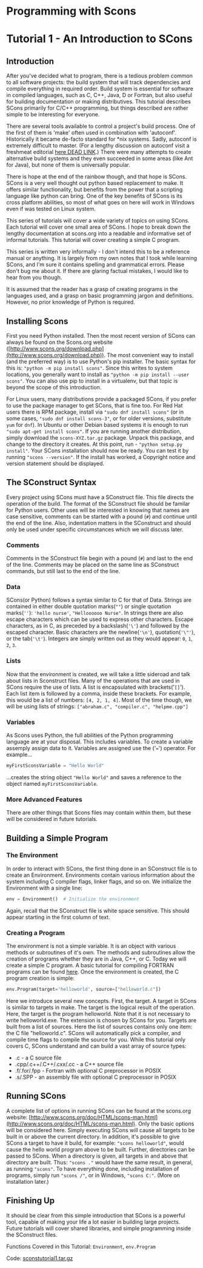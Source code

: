 
# Programming with Scons


# Tutorial 1 - An Introduction to SCons


## Introduction

After you've decided what to program, there is a tedious problem common to all software projects: the build system that will track dependencies and compile everything in required order. Build system is essential for software in compiled languages, such as C, C++, Java, D or Fortran, but also useful for building documentation or making distributives. This tutorial describes SCons primarily for C/C++ programming, but things described are rather simple to be interesting for everyone. 

There are several tools available to control a project's build process. One of the first of them is 'make' often used in combination with 'autoconf'. Historically it became de-facto standard for *nix systems. Sadly, autoconf is extremely difficult to master. (For a lengthy discussion on autoconf visit a freshmeat editorial [here DEAD LINK](http://freshmeat.net/articles/view/889/).) There were many attempts to create alternative build systems and they even succeeded in some areas (like Ant for Java), but none of them is universally popular. 

There is hope at the end of the rainbow though, and that hope is SCons. SCons is a very well thought out python based replacement to make. It offers similar functionality, but benefits from the power that a scripting language like python can bring. One of the key benefits of SCons is its cross platform abilities, so most of what goes on here will work in Windows even if was tested on Linux system. 

This series of tutorials will cover a wide variety of topics on using SCons. Each tutorial will cover one small area of SCons. I hope to break down the lengthy documentation at scons.org into a readable and informative set of informal tutorials. This tutorial will cover creating a simple C program. 

This series is written very informally - I don't intend this to be a reference manual or anything. It is largely from my own notes that I took while learning SCons, and I'm sure it contains spelling and grammatical errors. Please don't bug me about it. If there are glaring factual mistakes, I would like to hear from you though. 

It is assumed that the reader has a grasp of creating programs in the languages used, and a grasp on basic programming jargon and definitions.  However, no prior knowledge of Python is required. 


## Installing Scons

First you need Python installed. Then the most recent version of SCons can always be found on the Scons.org website ([http://www.scons.org/download.php](http://www.scons.org/download.php)). The most convenient way to install (and the preferred way) is to use Python's pip installer. The basic syntax for this is: `"python -m pip install scons"`.  Since this writes to system locations, you generally want to install as `"python -m pip install --user scons"`.  You can also use pip to install in a virtualenv, but that topic is beyond the scope of this introduction.

For Linux users, many distributions provide a packaged SCons, if you prefer to use the package manager to get SCons, that is fine too.  For Red Hat users there is RPM package, install via `"sudo dnf install scons"` (or in some cases, `"sudo dnf install scons-3"`, or for older versions, substitute `yum` for `dnf`).  In Ubuntu or other Debian based systems it is enough to run `"sudo apt-get install scons"`. If you are running another distribution, simply download the `scons-XYZ.tar.gz` package. Unpack this package, and change to the directory it creates. At this point, run - `"python setup.py install"`. Your SCons installation should now be ready. You can test it by running `"scons --version"`. If the install has worked, a Copyright notice and version statement should be displayed. 


## The SConstruct Syntax

Every project using SCons must have a SConstruct file. This file directs the operation of the build. The format of the SConstruct file should be familar for Python users. Other uses will be interested in knowing that names are case sensitive, comments can be started with a pound (`#`) and continue until the end of the line. Also, indentation matters in the SConstruct and should only be used under specific circumstances which we will discuss later. 


### Comments

Comments in the SConstruct file begin with a pound (`#`) and last to the end of the line. Comments may be placed on the same line as SConstruct commands, but still last to the end of the line. 


### Data

SCons(or Python) follows a syntax similar to C for that of Data. Strings are contained in either double quotation marks(`""`) or single quotation marks(`''`): `'hello nurse'`, `"Helloooooo Nurse"`. In strings there are also escape characters which can be used to express other characters.  Escape characters, as in C, as preceded by a backslash(`'\'`) and followed by the escaped character.   Basic characters are the newline(`'\n'`), quotation(`'\"'`), or the tab(`'\t'`). Integers are simply written out as they would appear: `0`, `1`, `2`, `3`. 


### Lists

Now that the environment is created, we will take a little sideroad and talk about lists in Sconstruct files. Many of the operations that are used in SCons require the use of lists. A list is encapsulated with brackets('`[]`'). Each list item is followed by a comma, inside these brackets. For example, this would be a list of numbers: `[4, 2, 1, 4]`. Most of the time though, we will be using lists of strings: `["abraham.c", "compiler.c", "helpme.cpp"]` 


### Variables

As Scons uses Python, the full abilities of the Python programming language are at your disposal. This includes variables. To create a variable assemply assign data to it. Variables are assigned use the ('`=`') operator. For example... 
```python
myFirstSconsVariable = "Hello World"
```

...creates the string object `"Hello World"` and saves a reference to the object named `myFirstSconsVariable`.


### More Advanced Features

There are other things that Scons files may contain within them, but these will be considered in future tutorials. 


## Building a Simple Program


### The Environment

In order to interact with SCons, the first thing done in an SConstruct file is to create an Environment. Environments contain various information about the system including C compiler flags, linker flags, and so on. We initialize the Environment with a single line: 
```python
env = Environment()  # Initialize the environment
```

Again, recall that the SConstruct file is white space sensitive. This should appear starting in the first column of text. 


### Creating a Program

The environment is not a simple variable.  It is an object with various methods or subroutines of it's own.  The methods and subroutines allow the creation of programs whether they are in Java, C++, or C.  Today we will create a simple C program.  A basic tutorial for compiling FORTRAN programs can be found [here](llarsen/FortranTutorial). Once the environment is created, the C program creation is simple: 
```python
env.Program(target='helloworld', source=["helloworld.c"])
```

Here we introduce several new concepts.  First, the target.  A target in SCons is similar to targets in make.  The target is the logical result of the operation.  Here, the target is the program helloworld.  Note that it is not necessary to write helloworld.exe. The extension is chosen by SCons for you.  Targets are built from a list of sources.  Here the list of sources contains only one item: the C file "helloworld.c". SCons will automatically pick a compiler, and compile time flags to compile the source for you.  While this tutorial only covers C, SCons understand and can build a vast array of source types: 

* .c - a C source file 
* .cpp/.c++/.C++/.cxx/.cc - a C++ source file 
* .f/.for/.fpp - Fortran with optional C preprocessor in POSIX 
* .s/.SPP - an assembly file  with optional C preprocessor in POSIX 

## Running SCons

A complete list of options in running SCons can be found at the scons.org website: [http://www.scons.org/doc/HTML/scons-man.html](http://www.scons.org/doc/HTML/scons-man.html).  Only the basic options will be considered here.  Simply executing SCons will cause all targets to be built in or above the current directory.  In addition, it's possible to give SCons a target to have it build, for example: `"scons helloworld"`, would cause the hello world program above to be built.  Further, directories can be passed to SCons.  When a directory is given, all targets in and above that directory are built.  Thus: `"scons ."` would have the same result, in general, as running `"scons"`. To have everything done, including installation of programs, simply run `"scons /"`, or in Windows, `"scons C:"`.   (More on installation later.) 


## Finishing Up

It should be clear from this simple introduction that SCons is a powerful tool, capable of making your life a lot easier in building large projects.   Future tutorials will cover shared libraries, and simple programming inside the SConstruct files. 

Functions Covered in this Tutorial: `Environment`, `env.Program`

Code: [sconstutorial1.tar.gz](https://github.com/SCons/scons/wiki/SconsTutorial1/sconstutorial1.tar.gz) 
